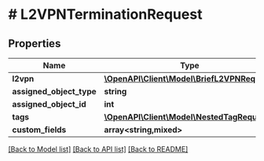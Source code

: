 # # L2VPNTerminationRequest

## Properties

Name | Type | Description | Notes
------------ | ------------- | ------------- | -------------
**l2vpn** | [**\OpenAPI\Client\Model\BriefL2VPNRequest**](BriefL2VPNRequest.md) |  |
**assigned_object_type** | **string** |  |
**assigned_object_id** | **int** |  |
**tags** | [**\OpenAPI\Client\Model\NestedTagRequest[]**](NestedTagRequest.md) |  | [optional]
**custom_fields** | **array<string,mixed>** |  | [optional]

[[Back to Model list]](../../README.md#models) [[Back to API list]](../../README.md#endpoints) [[Back to README]](../../README.md)
